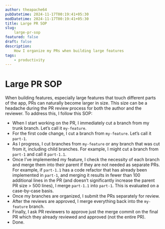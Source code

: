 ```yaml
---
author: theapache64
pubDatetime: 2024-11-17T00:19:41+05:30
modDatetime: 2024-11-17T00:19:41+05:30
title: Large PR SOP
slug: 
    large-pr-sop
featured: false
draft: false
description: 
    How I organize my PRs when building large features
tags:
    - productivity
---
```


# Large PR SOP

When building features, especially large features that touch different parts of the app, PRs can naturally become larger in size. This size can be a headache during the PR review process for both the author and the reviewer. To address this, I follow this SOP:

- When I start working on the PR, I immediately cut a branch from my trunk branch. Let’s call it `my-feature`.
- For the first code change, I cut a branch from `my-feature`. Let’s call it `part-1`.
- As I progress, I cut branches from `my-feature` or any branch that was cut from it, including child branches. For example, I might cut a branch from `part-1` and call it `part-1.1`.
- Once I’ve implemented my feature, I check the necessity of each branch and merge them into their parent if they are not needed as separate PRs. For example, if `part-1.1` has a code refactor that has already been implemented in `part-1`, and merging it results in fewer than 100 additional lines in the PR (and doesn’t significantly increase the parent PR size > 500 lines), I merge `part-1.1` into `part-1`. This is evaluated on a case-by-case basis.
- Once my branches are organized, I submit the PRs separately for review.
- After the reviews are approved, I merge everything back into the `my-feature` branch.
- Finally, I ask PR reviewers to approve just the merge commit on the final PR which they already reviewed and approved  (not the entire PR).
- Done.